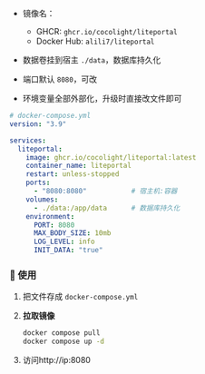 

- 镜像名：
  - GHCR: `ghcr.io/cocolight/liteportal`
  - Docker Hub: `alili7/liteportal`

- 数据卷挂到宿主 `./data`，数据库持久化
- 端口默认 `8080`，可改
- 环境变量全部外部化，升级时直接改文件即可

```yaml
# docker-compose.yml
version: "3.9"

services:
  liteportal:
    image: ghcr.io/cocolight/liteportal:latest
    container_name: liteportal
    restart: unless-stopped
    ports:
      - "8080:8080"           # 宿主机:容器
    volumes:
      - ./data:/app/data      # 数据库持久化
    environment:
      PORT: 8080
      MAX_BODY_SIZE: 10mb
      LOG_LEVEL: info
      INIT_DATA: "true"
```

### 🚀 使用

1. 把文件存成 `docker-compose.yml`

3. **拉取镜像**  
   
   ```bash
   docker compose pull   
   docker compose up -d
   ```

3. 访问http://ip:8080


